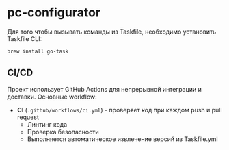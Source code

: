 # pc-configurator

Для того чтобы вызывать команды из Taskfile, необходимо установить Taskfile CLI:

```bash
brew install go-task
```

## CI/CD

Проект использует GitHub Actions для непрерывной интеграции и доставки. Основные workflow:

- **CI** (`.github/workflows/ci.yml`) - проверяет код при каждом push и pull request
  - Линтинг кода
  - Проверка безопасности
  - Выполняется автоматическое извлечение версий из Taskfile.yml
